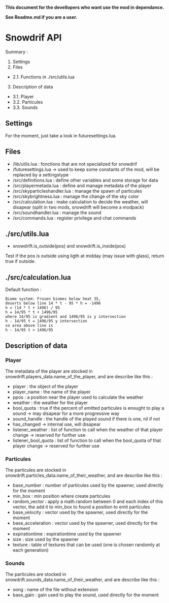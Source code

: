 **This document for the devellopers who want use the mod in dependance.**

**See Readme.md if you are a user.**

# Snowdrif API

Summary :
1. Settings
2. Files
 - 2.1. Functions in ./src/utils.lua
3. Description of data
 - 3.1. Player
 - 3.2. Particules
 - 3.3. Sounds

## Settings

For the moment, just take a look in futuresettings.lua.


## Files

- /lib/utils.lua : fonctions that are not specialized for snowdrif
- /futuresettings.lua -> used to keep some constants of the mod, will be replaced by a settingstype
- /src/definitions.lua : define other variables and some storage for data
- /src/playermetada.lua : define and manage metadata of the player
- /src/skyparticleshandler.lua : manage the spawn of particules
- /src/skybrightness.lua : manage the change of the sky color
- /src/calculation.lua : make calculation to decide the weather, will disapear (split in two mods, snowdrift will become a modpack)
- /src/soundhandler.lua : manage the sound
- /src/commands.lua : register privilege and chat commands


## ./src/utils.lua

- snowdrift.is_outside(pos) and snowdrift.is_inside(pos)

Test if the pos is outside using ligth at midday (may issue with glass), return true if outside.


## ./src/calculation.lua

Default function :

    Biome system: Frozen biomes below heat 35,
    deserts below line 14 * t - 95 * h = -1496
    h = (14 * t + 1496) / 95
    h = 14/95 * t + 1496/95
    where 14/95 is gradient and 1496/95 is y intersection
    h - 14/95 t = 1496/95 y intersection
    so area above line is
    h - 14/95 t > 1496/95



## Description of data

### Player

The metadata of the player are stocked in snowdrift.players_data.name_of_the_player, and are describe like this :

- player : the object of the player
- player_name : the name of the player
- ppos : a position near the player used to calculate the weather
- weather : the weather for the player
- bool_quota : true if the percent of emitted particules is enought to play a sound -> may disapear for a more progressive way
- sound_handle : the handle of the played sound if there is one, nil if not
- has_changed -> internal use, will disapear
- listener_weather : list of function to call when the weather of that player change -> reserved for further use
- listener_bool_quota : list of function to call when the bool_quota of that player change -> reserved for further use


### Particules

The particules are stocked in snowdrift.particles_data.name_of_their_weather, and  are describe like this :

- base_number : number of particules used by the spawner, used directly for the moment
- min_box : min position where create particules
- random_vector : apply a math.random between 0 and each index of this vector, the add it to min_box to found a position to emit particules
- base_velocity : vector used by the spawner, used directly for the moment
- base_acceleration : vector used by the spawner, used directly for the moment
- expirationtime : expirationtime used by the spawner
- size : size used by the spawner
- texture : table of textures that can be used (one is chosen randomly at each generation)


### Sounds

The particules are stocked in snowdrift.sounds_data.name_of_their_weather, and  are describe like this :

- song : name of the file without extension
- base_gain : gain used to play the sound, used directly for the moment


